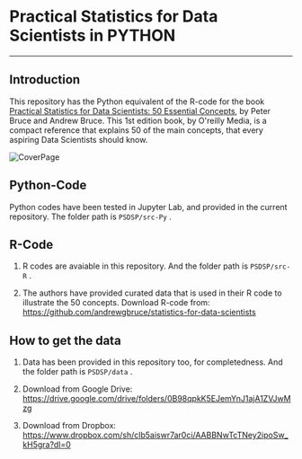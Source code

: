 # Practical Statistics for Data Scientists in PYTHON

----

## Introduction

This repository has the Python equivalent of the R-code for the book [Practical Statistics for Data Scientists: 50 Essential Concepts](https://www.amazon.com/Practical-Statistics-Data-Scientists-Essential/dp/1491952962), by Peter Bruce and Andrew Bruce. This 1st edition book, by O'reilly Media, is a compact reference that explains 50 of the main concepts, that every aspiring Data Scientists should know.

![CoverPage](https://images-na.ssl-images-amazon.com/images/I/512lbb4iOyL._SX379_BO1,204,203,200_.jpg)

## Python-Code

Python codes have been tested in Jupyter Lab, and provided in the current repository. The folder path is `PSDSP/src-Py` .

## R-Code

1. R codes are avaiable in this repository. And the folder path is `PSDSP/src-R` .

2. The authors have provided curated data that is used in their R code to illustrate the 50 concepts.
   Download R-code from: https://github.com/andrewgbruce/statistics-for-data-scientists

## How to get the data

1. Data has been provided in this repository too, for completedness. And the folder path is `PSDSP/data` .
2. Download from Google Drive: https://drive.google.com/drive/folders/0B98qpkK5EJemYnJ1ajA1ZVJwMzg

3. Download from Dropbox: https://www.dropbox.com/sh/clb5aiswr7ar0ci/AABBNwTcTNey2ipoSw_kH5gra?dl=0